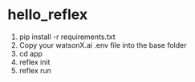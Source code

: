 # hello_reflex

1. pip install -r requirements.txt
2. Copy your watsonX.ai .env file into the base folder
3. cd app
4. reflex init
5. reflex run
